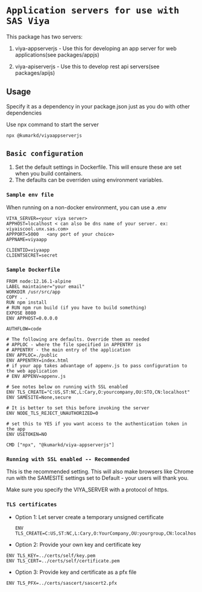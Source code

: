 # `Application servers for use with SAS Viya`

This package has two servers:

1. viya-appserverjs - Use this for developing an app server for web applications(see packages/appjs)

2. viya-apiserverjs - Use this to develop rest api servers(see packages/apijs)

## Usage

Specify it as a dependency in your package.json just as you do with other dependencies

Use npx command to start the server

```sh
npx @kumarkd/viyaappserverjs
```

## `Basic configuration`

1. Set the default settings in Dockerfile. This will ensure these are set when you build containers.
2. The defaults can be overriden using environment variables.

### `Sample env file`

When running on a non-docker environment, you can use a .env

```env
VIYA_SERVER=<your viya server>
APPHOST=localhost < can also be dns name of your server. ex: viyaiscool.unx.sas.com>
APPPORT=5000   <any port of your choice>
APPNAME=viyaapp

CLIENTID=viyaapp
CLIENTSECRET=secret
```

### `Sample Dockerfile`

```env
FROM node:12.16.1-alpine
LABEL maintainer="your email"
WORKDIR /usr/src/app
COPY . .
RUN npm install
# RUN npm run build (if you have to build something)
EXPOSE 8080
ENV APPHOST=0.0.0.0

AUTHFLOW=code

# The following are defaults. Override them as needed
# APPLOC - where the file specified in APPENTRY is
# APPENTRY - the main entry of the application
ENV APPLOC=./public
ENV APPENTRY=index.html
# if your app takes advantage of appenv.js to pass configuration to the web application 
# ENV APPENV=appenv.js 

# See notes below on running with SSL enabled
ENV TLS_CREATE="C:US,ST:NC,L:Cary,O:yourcompany,OU:STO,CN:localhost"
ENV SAMESITE=None,secure

# It is better to set this before invoking the server
ENV NODE_TLS_REJECT_UNAUTHORIZED=0

# set this to YES if you want access to the authentication token in the app
ENV USETOKEN=NO

CMD ["npx", "@kumarkd/viya-appserverjs"]

```

### `Running with SSL enabled -- Recommended`

This is the recommended setting. This will also make browsers like Chrome run with the SAMESITE settings set to Default - your users will thank you.

Make sure you specify the VIYA_SERVER with a protocol of https.

### `TLS certificates`

- Option 1: Let server create a temporary unsigned certificate

    ```env
    ENV TLS_CREATE=C:US,ST:NC,L:Cary,O:YourCompany,OU:yourgroup,CN:localhost
    ```

- Option 2: Provide your own key and certificate key

```env
ENV TLS_KEY=../certs/self/key.pem
ENV TLS_CERT=../certs/self/certificate.pem
```

- Option 3:  Provide key and certificate as a pfx file

```env
ENV TLS_PFX=../certs/sascert/sascert2.pfx
```
